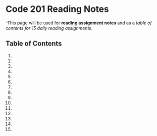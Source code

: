 # Code 201 Reading Notes

-This page will be used for **reading assignment notes** and as a *table of contents for 15 daily reading assignments*.

## Table of Contents
1.
1.
1.
1.
1.
1.
1.
1.
1.
1.
1.
1.
1.
1.
1.
